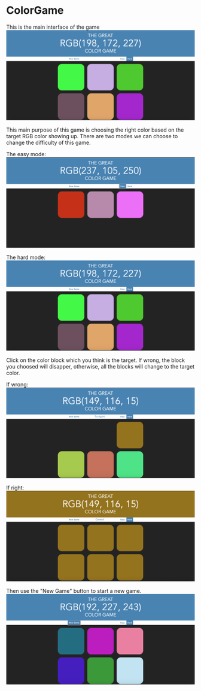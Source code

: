 # ColorGame

This is the main interface of the game
![](https://github.com/Rule1029/ColorGame/raw/master/ColorGame/%E6%88%AA%E5%B1%8F2020-05-01%2010.58.49.png)

This main purpose of this game is choosing the right color based on the target RGB color showing up. There are two modes we can choose to change the difficulty of this game.

The easy mode:
![](https://github.com/Rule1029/ColorGame/raw/master/ColorGame/%E6%88%AA%E5%B1%8F2020-05-01%2011.06.16.png)

The hard mode:
![](https://github.com/Rule1029/ColorGame/raw/master/ColorGame/%E6%88%AA%E5%B1%8F2020-05-01%2010.58.49.png)

Click on the color block which you think is the target. If wrong, the block you choosed will disapper, otherwise, all the blocks will change to the target color.

If wrong:
![](https://github.com/Rule1029/ColorGame/raw/master/ColorGame/%E6%88%AA%E5%B1%8F2020-05-01%2011.10.34.png)

If right:
![](https://github.com/Rule1029/ColorGame/raw/master/ColorGame/%E6%88%AA%E5%B1%8F2020-05-01%2011.10.51.png)

Then use the "New Game" button to start a new game.
![](https://github.com/Rule1029/ColorGame/raw/master/ColorGame/%E6%88%AA%E5%B1%8F2020-05-01%2011.14.53.png)
